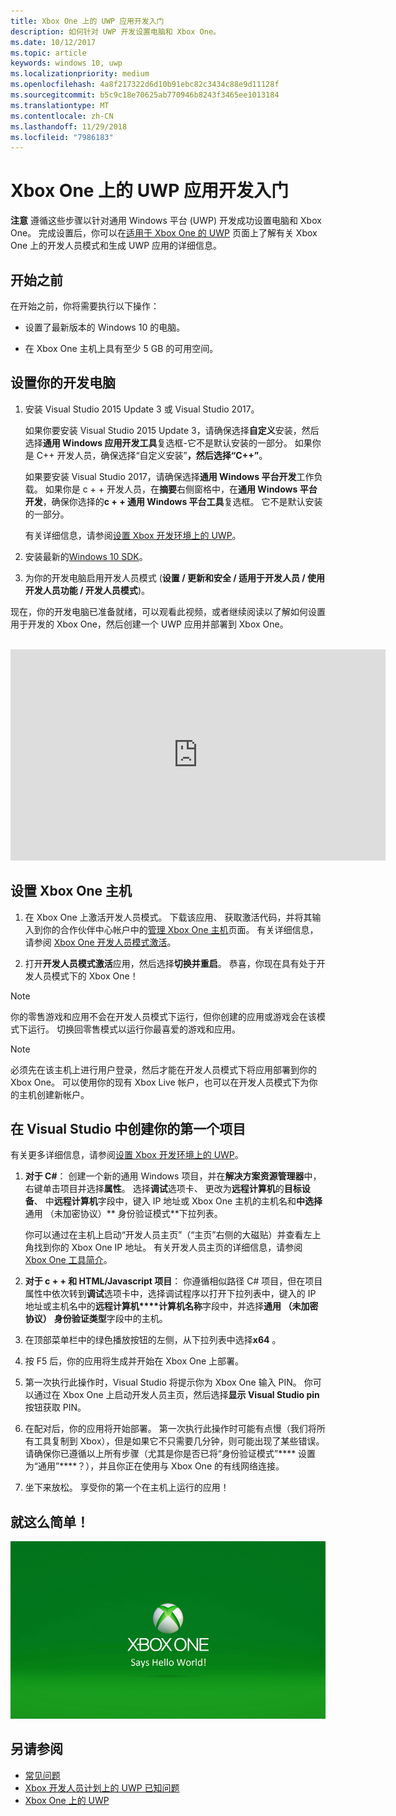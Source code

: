 ```yaml
---
title: Xbox One 上的 UWP 应用开发入门
description: 如何针对 UWP 开发设置电脑和 Xbox One。
ms.date: 10/12/2017
ms.topic: article
keywords: windows 10, uwp
ms.localizationpriority: medium
ms.openlocfilehash: 4a8f217322d6d10b91ebc82c3434c88e9d11128f
ms.sourcegitcommit: b5c9c18e70625ab770946b8243f3465ee1013184
ms.translationtype: MT
ms.contentlocale: zh-CN
ms.lasthandoff: 11/29/2018
ms.locfileid: "7986183"
---
```

# <a name="getting-started-with-uwp-app-development-on-xbox-one"></a>Xbox One 上的 UWP 应用开发入门

**注意** 遵循这些步骤以针对通用 Windows 平台 (UWP) 开发成功设置电脑和 Xbox One。 完成设置后，你可以在[适用于 Xbox One 的 UWP](index.md) 页面上了解有关 Xbox One 上的开发人员模式和生成 UWP 应用的详细信息。 

## <a name="before-you-start"></a>开始之前

在开始之前，你将需要执行以下操作：
-   设置了最新版本的 Windows 10 的电脑。
<!-- -  Install Microsoft Visual Studio 2015 Update 3 or Microsoft Visual Studio 2017.

    > [!NOTE]
    > Visual Studio 2017 is required if you are using the Windows 10, build 15063 SDK. -->

- 在 Xbox One 主机上具有至少 5 GB 的可用空间。

## <a name="setting-up-your-development-pc"></a>设置你的开发电脑

1.  安装 Visual Studio 2015 Update 3 或 Visual Studio 2017。

    如果你要安装 Visual Studio 2015 Update 3，请确保选择**自定义**安装，然后选择**通用 Windows 应用开发工具**复选框-它不是默认安装的一部分。 如果你是 C++ 开发人员，确保选择“自定义安装”****，然后选择“C++”****。

    如果要安装 Visual Studio 2017，请确保选择**通用 Windows 平台开发**工作负载。 如果你是 c + + 开发人员，在**摘要**右侧窗格中，在**通用 Windows 平台开发**，确保你选择的**c + + 通用 Windows 平台工具**复选框。 它不是默认安装的一部分。

    有关详细信息，请参阅[设置 Xbox 开发环境上的 UWP](development-environment-setup.md)。

2.  安装最新的[Windows 10 SDK](https://developer.microsoft.com/windows/downloads/windows-10-sdk)。

3.  为你的开发电脑启用开发人员模式 (**设置 / 更新和安全 / 适用于开发人员 / 使用开发人员功能 / 开发人员模式**)。

现在，你的开发电脑已准备就绪，可以观看此视频，或者继续阅读以了解如何设置用于开发的 Xbox One，然后创建一个 UWP 应用并部署到 Xbox One。
</br>
</br>
<iframe src="https://channel9.msdn.com/Events/Xbox/App-Dev-on-Xbox/Get-started-with-App-Dev-on-Xbox/player#time=51s:paused" width="600" height="338"  allowFullScreen frameBorder="0"></iframe>

## <a name="setting-up-your-xbox-one-console"></a>设置 Xbox One 主机

1.  在 Xbox One 上激活开发人员模式。 下载该应用、 获取激活代码，并将其输入到你的合作伙伴中心帐户中的[管理 Xbox One 主机](https://partner.microsoft.com/xboxactivate)页面。 有关详细信息，请参阅 [Xbox One 开发人员模式激活](devkit-activation.md)。 

2.  打开**开发人员模式激活**应用，然后选择**切换并重启**。 恭喜，你现在具有处于开发人员模式下的 Xbox One！
  
  > [!NOTE]
  > 你的零售游戏和应用不会在开发人员模式下运行，但你创建的应用或游戏会在该模式下运行。 切换回零售模式以运行你最喜爱的游戏和应用。
    
  > [!NOTE]
  > 必须先在该主机上进行用户登录，然后才能在开发人员模式下将应用部署到你的 Xbox One。 可以使用你的现有 Xbox Live 帐户，也可以在开发人员模式下为你的主机创建新帐户。 

## <a name="creating-your-first-project-in-visual-studio"></a>在 Visual Studio 中创建你的第一个项目

有关更多详细信息，请参阅[设置 Xbox 开发环境上的 UWP](development-environment-setup.md)。

1.  **对于 C#**： 创建一个新的通用 Windows 项目，并在**解决方案资源管理器**中，右键单击项目并选择**属性**。 选择**调试**选项卡、 更改为**远程计算机**的**目标设备**、 中**远程计算机**字段中，键入 IP 地址或 Xbox One 主机的主机名和**中选择**通用 （未加密协议）** 身份验证模式**下拉列表。   

    你可以通过在主机上启动“开发人员主页”（“主页”右侧的大磁贴）并查看左上角找到你的 Xbox One IP 地址。 有关开发人员主页的详细信息，请参阅 [Xbox One 工具简介](introduction-to-xbox-tools.md)。  

2.  **对于 c + + 和 HTML/Javascript 项目**： 你遵循相似路径 C# 项目，但在项目属性中依次转到**调试**选项卡中，选择调试程序以打开下拉列表中，键入的 IP 地址或主机名中的**远程计算机****计算机名称**字段中，并选择**通用 （未加密协议）** **身份验证类型**字段中的主机。

3. 在顶部菜单栏中的绿色播放按钮的左侧，从下拉列表中选择**x64** 。
   
4.  按 F5 后，你的应用将生成并开始在 Xbox One 上部署。
  
5.  第一次执行此操作时，Visual Studio 将提示你为 Xbox One 输入 PIN。 你可以通过在 Xbox One 上启动开发人员主页，然后选择**显示 Visual Studio pin**按钮获取 PIN。
  
6.  在配对后，你的应用将开始部署。 第一次执行此操作时可能有点慢（我们将所有工具复制到 Xbox），但是如果它不只需要几分钟，则可能出现了某些错误。 请确保你已遵循以上所有步骤（尤其是你是否已将“身份验证模式”**** 设置为“通用”****？），并且你正在使用与 Xbox One 的有线网络连接。  

7. 坐下来放松。 享受你的第一个在主机上运行的应用！  

## <a name="thats-it"></a>就这么简单！

![Hello World](images/getting-started-hello-world.png)

## <a name="see-also"></a>另请参阅  
- [常见问题](frequently-asked-questions.md)  
- [Xbox 开发人员计划上的 UWP 已知问题](known-issues.md)
- [Xbox One 上的 UWP](index.md) 
